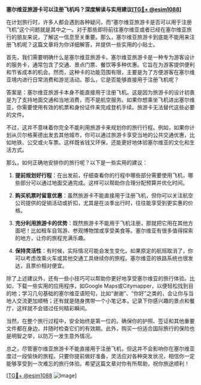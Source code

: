 **塞尔维亚旅游卡可以注册飞机吗？深度解读与实用建议[[TG💪+ @esim1088](https://t.me/s/esim1088)]**

在计划旅行时，许多人都会遇到各种疑问，而“塞尔维亚旅游卡是否可以用于注册飞机”这个问题就是其中之一。对于那些即将前往塞尔维亚或者已经在塞尔维亚旅行的朋友来说，了解这一信息至关重要。那么，塞尔维亚旅游卡到底能不能用来注册飞机呢？这篇文章将为你详细解答，并提供一些实用的小贴士。

首先，我们需要明确什么是塞尔维亚旅游卡。塞尔维亚旅游卡是一种专为游客设计的服务卡，通常包含了交通、景点门票、餐饮等多种优惠。它旨在为游客提供便利和节省成本的机会。然而，这种卡的功能范围有限，主要是为了方便游客在塞尔维亚境内进行日常消费和游览活动。那么，它是否能够直接用于注册飞机呢？

答案是：塞尔维亚旅游卡本身不能直接用于注册飞机。这是因为旅游卡的设计初衷是为了支持地面交通和当地消费，而不是航空服务。如果你想乘坐飞机进出塞尔维亚，你需要使用有效的机票和身份证件来完成登机手续。旅游卡无法替代这些必要的文件。

不过，这并不意味着你完全不能利用旅游卡来规划你的旅行行程。例如，如果你计划从贝尔格莱德出发去其他城市，你可以通过旅游卡享受当地的公共交通优惠，比如地铁、公交或火车票。这样既省钱又环保，还能更好地体验塞尔维亚的文化和生活方式。

那么，如何正确地安排你的旅行呢？以下是一些实用的建议：

1. **提前规划好行程**：在出发前，仔细查看你的行程中哪些部分需要使用飞机，哪些部分可以通过地面交通完成。这样可以帮助你合理分配预算并优化时间。

2. **购买机票时留意优惠**：虽然旅游卡不能直接用于注册飞机，但你可以关注航空公司提供的促销活动或折扣，尤其是在淡季出行时，往往能享受到更实惠的价格。

3. **充分利用旅游卡的优势**：既然旅游卡不能用于飞机注册，那就把它用在其他方面吧！比如租车自驾游、参观博物馆或享受美食等。塞尔维亚有很多值得探索的地方，让你的旅程充满乐趣。

4. **保持灵活性**：有时候，实际情况可能会发生变化。如果原定的航班取消了，你可以考虑改乘火车或其他交通工具继续你的旅程。塞尔维亚的铁路系统也很发达，且票价相对便宜。

除了上述建议外，还有一些小技巧可以帮助你更好地享受塞尔维亚的旅行体验。比如，下载一些实用的应用程序，如Google Maps或Citymapper，以便轻松找到目的地；学习几句基础的塞尔维亚语短句，比如“谢谢”、“你好”之类的，会让你与当地人交流更加顺畅；还有就是随身携带一个小笔记本，记录下你感兴趣的景点和餐厅，这样就不会错过任何精彩瞬间。

当然，在整个旅行过程中，安全始终是第一位的。确保你的护照、签证和其他重要文件都在身边，并随时检查它们的有效期。此外，购买一份适合国际旅行的保险也是明智之举，以防万一发生意外情况。

总之，尽管塞尔维亚旅游卡不能直接用于注册飞机，但这并不会影响你在塞尔维亚度过一段愉快的旅程。只要你提前做好准备，灵活应对各种突发状况，相信你一定能够享受到一次难忘的旅行体验。希望这篇文章对你有所帮助，祝你旅途顺利！

[[TG💪+ @esim1088](https://t.me/s/esim1088) ![Image](https://i.postimg.cc/4NQfJmqS/Snipaste-2025-05-13-00-14-12.png)]